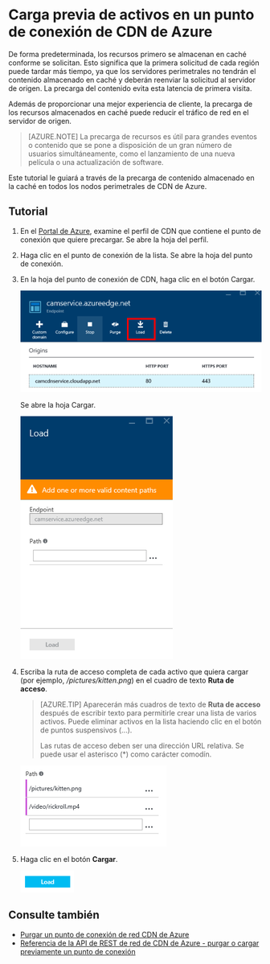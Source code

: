 <properties 
	pageTitle="Carga previa de activos en un punto de conexión de CDN de Azure" 
	description="Obtenga información sobre cómo precargar el contenido almacenado en caché en un punto de conexión de CDN." 
	services="cdn" 
	documentationCenter=".NET" 
	authors="camsoper" 
	manager="dwrede" 
	editor=""/>

<tags 
	ms.service="cdn" 
	ms.workload="tbd" 
	ms.tgt_pltfrm="na" 
	ms.devlang="na" 
	ms.topic="article" 
	ms.date="01/20/2016" 
	ms.author="casoper"/>
	
# Carga previa de activos en un punto de conexión de CDN de Azure

De forma predeterminada, los recursos primero se almacenan en caché conforme se solicitan. Esto significa que la primera solicitud de cada región puede tardar más tiempo, ya que los servidores perimetrales no tendrán el contenido almacenado en caché y deberán reenviar la solicitud al servidor de origen. La precarga del contenido evita esta latencia de primera visita.

Además de proporcionar una mejor experiencia de cliente, la precarga de los recursos almacenados en caché puede reducir el tráfico de red en el servidor de origen.

> [AZURE.NOTE] La precarga de recursos es útil para grandes eventos o contenido que se pone a disposición de un gran número de usuarios simultáneamente, como el lanzamiento de una nueva película o una actualización de software.

Este tutorial le guiará a través de la precarga de contenido almacenado en la caché en todos los nodos perimetrales de CDN de Azure.

## Tutorial

1. En el [Portal de Azure](https://portal.azure.com), examine el perfil de CDN que contiene el punto de conexión que quiere precargar. Se abre la hoja del perfil.

2. Haga clic en el punto de conexión de la lista. Se abre la hoja del punto de conexión.

3. En la hoja del punto de conexión de CDN, haga clic en el botón Cargar.
	
	![Hoja Punto de conexión de CDN](./media/cdn-preload-endpoint/cdn-endpoint-blade.png)
	
	Se abre la hoja Cargar.
	
	![Hoja Carga de CDN](./media/cdn-preload-endpoint/cdn-load-blade.png)
	
4. Escriba la ruta de acceso completa de cada activo que quiera cargar (por ejemplo, */pictures/kitten.png*) en el cuadro de texto **Ruta de acceso**.

	> [AZURE.TIP] Aparecerán más cuadros de texto de **Ruta de acceso** después de escribir texto para permitirle crear una lista de varios activos. Puede eliminar activos en la lista haciendo clic en el botón de puntos suspensivos (...).
	>
	> Las rutas de acceso deben ser una dirección URL relativa. Se puede usar el asterisco (*) como carácter comodín.
	
    ![Botón Cargar](./media/cdn-preload-endpoint/cdn-load-paths.png)
    
5. Haga clic en el botón **Cargar**.

	![Botón Cargar](./media/cdn-preload-endpoint/cdn-load-button.png)
	

## Consulte también
- [Purgar un punto de conexión de red CDN de Azure](cdn-purge-endpoint.md)
- [Referencia de la API de REST de red de CDN de Azure - purgar o cargar previamente un punto de conexión](https://msdn.microsoft.com/library/mt634451.aspx)

<!---HONumber=AcomDC_0128_2016-->